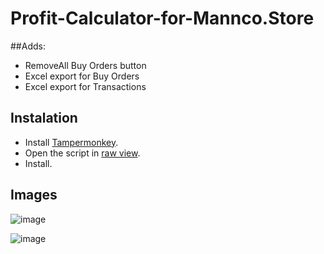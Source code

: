 # Profit-Calculator-for-Mannco.Store
##Adds:
- RemoveAll Buy Orders button
- Excel export for Buy Orders
- Excel export for Transactions

## Instalation
- Install [Tampermonkey](https://www.tampermonkey.net/). 
- Open the script in [raw view](https://github.com/LucasHenriqueDiniz/Profit-Claculator-for-Mannco.Store/raw/main/Profit%20Claculator%20for%20Mannco.Store.user.js).
- Install.

## Images
![image](https://user-images.githubusercontent.com/63087780/224908691-a28754b5-11b0-4190-bbac-1ed99876b843.png)

![image](https://user-images.githubusercontent.com/63087780/224908743-a6bff6a5-84f1-4a3d-8076-af5d9dcc7060.png)

